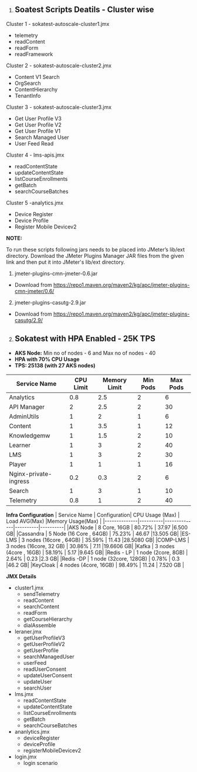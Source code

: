 1. ## Soatest Scripts Deatils - Cluster wise ##

Cluster 1 - sokatest-autoscale-cluster1.jmx
- telemetry 
- readContent 
- readForm
- readFramework


Cluster 2 - sokatest-autoscale-cluster2.jmx
- Content V1 Search
- OrgSearch
- ContentHierarchy
- TenantInfo 

Cluster 3 - sokatest-autoscale-cluster3.jmx
- Get User Profile V3
- Get User Profile V2
- Get User Profile V1
- Search Managed User 
- User Feed Read

Cluster 4 - lms-apis.jmx
- readContentState
- updateContentState
- listCourseEnrollments
- getBatch 
- searchCourseBatches 

Cluster 5 -analytics.jmx
- Device Register
- Device Profile
- Register Mobile Devicev2

**NOTE:**

To run these scripts following jars needs to be placed into JMeter’s lib/ext directory. Download the JMeter Plugins Manager JAR files from the given link and then put it into JMeter's lib/ext directory.

1. jmeter-plugins-cmn-jmeter-0.6.jar 
  - Download from https://repo1.maven.org/maven2/kg/apc/jmeter-plugins-cmn-jmeter/0.6/
2. jmeter-plugins-casutg-2.9.jar
  - Download from https://repo1.maven.org/maven2/kg/apc/jmeter-plugins-casutg/2.9/




2. ## Sokatest with HPA Enabled - 25K TPS ##

- **AKS Node:** Min no of nodes - 6 and Max no of nodes - 40 
- **HPA with 70% CPU Usage**
- **TPS: 25138 (with 27 AKS nodes)**	

| Service Name | CPU Limit| Memory Limit | Min Pods | Max Pods |
|--------------|----------|--------------|----------|----------|
|Analytics     |  0.8     |    2.5       |   2      |     6     |
|API Manager   |    2     |   2.5        |   2      |     30    |
|AdminUtils    |    1     |     2        |   1      |     6     | 
|Content       |   1      |   3.5        |   1     |     12     | 
|Knowledgemw   |   1      |   1.5        |    2    |     10     |
|Learner       |   1      |     3        |    2    |     40     | 
|LMS           |   1      |     3        |    2    |     30     | 
|Player        |    1     |     1        |    1     |    16     |
|Nginx-private-ingress    |    0.2 |   0.3  |   2          |     6      |
|Search        |   1      |   3          |    1     |    10       |
|Telemetry     |   0.8    |   1          |     2    |    40       |


**Infra Configuration**
| Service Name | Configuration| CPU Usage (Max) | Load AVG(Max) |Memory Usage(Max) |
|--------------|----------|--------------|----------|----------|
|AKS Node      | 8 Core, 16GB |    80.72%  |     37.97     |6.500 GB|
|Cassandra    | 5 Node (16 Core , 64GB) |   75.23%   |  46.67   |13.505 GB|
|ES-LMS       | 3 nodes (16core , 64GB) |   35.59%   |  11.43   |28.5080 GB|
|COMP-LMS     | 3 nodes (16core, 32 GB) |   30.86%   |  7.11    |19.6606 GB|
|Kafka        | 3 nodes (4core , 16GB)  |   58.19%   |  5.17    |9.645 GB|
|Redis - LP   | 1 node (2core, 8GB)     |    2.64%   |  0.23    |2.3 GB|
|Redis -DP    | 1 node (32core, 128GB)  |    0.78%   |    0.3   |46.2 GB|
|KeyCloak     | 4 nodes (4core, 16GB)   |   98.49%   |  11.24   | 7.520 GB |

**JMX Details**
- cluster1.jmx
  - sendTelemetry
  - readContent 
  - searchContent
  - readForm
  - getCourseHierarchy
  - dialAssemble
- leraner.jmx
  - getUserProfileV3
  - getUserProfileV2 
  - getUserProfile
  - searchManagedUser
  - userFeed
  - readUserConsent
  - updateUserConsent
  - updateUser
  - searchUser
- lms.jmx
  - readContentState 
  - updateContentState
  - listCourseEnrollments
  - getBatch
  - searchCourseBatches
- ananlytics.jmx
  - deviceRegister
  - deviceProfile
  - registerMobileDevicev2
- login.jmx
  - login scenario


